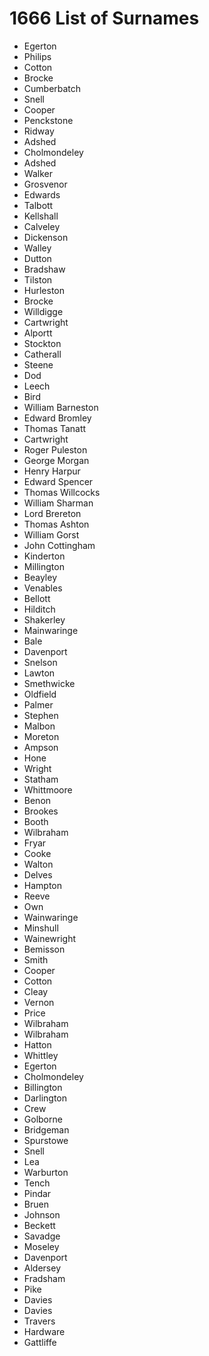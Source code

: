 # 1666 List of Surnames

* Egerton
* Philips
* Cotton
* Brocke
* Cumberbatch
* Snell
* Cooper
* Penckstone
* Ridway
* Adshed
* Cholmondeley
* Adshed
* Walker
* Grosvenor
* Edwards
* Talbott
* Kellshall
* Calveley
* Dickenson
* Walley
* Dutton
* Bradshaw
* Tilston
* Hurleston
* Brocke
* Willdigge
* Cartwright
* Alportt
* Stockton
* Catherall
* Steene
* Dod
* Leech
* Bird
* William Barneston
* Edward Bromley
* Thomas Tanatt
* Cartwright
* Roger Puleston
* George Morgan
* Henry Harpur
* Edward Spencer
* Thomas Willcocks
* William Sharman
* Lord Brereton
* Thomas Ashton
* William Gorst
* John Cottingham
* Kinderton
* Millington
* Beayley
* Venables
* Bellott
* Hilditch
* Shakerley
* Mainwaringe
* Bale
* Davenport
* Snelson
* Lawton
* Smethwicke
* Oldfield
* Palmer
* Stephen
* Malbon
* Moreton
* Ampson
* Hone
* Wright
* Statham
* Whittmoore
* Benon
* Brookes
* Booth
* Wilbraham
* Fryar
* Cooke
* Walton
* Delves
* Hampton
* Reeve
* Own
* Wainwaringe
* Minshull
* Wainewright
* Bemisson
* Smith
* Cooper
* Cotton
* Cleay
* Vernon
* Price
* Wilbraham
* Wilbraham
* Hatton
* Whittley
* Egerton
* Cholmondeley
* Billington
* Darlington
* Crew
* Golborne
* Bridgeman
* Spurstowe
* Snell
* Lea
* Warburton
* Tench
* Pindar
* Bruen
* Johnson
* Beckett
* Savadge
* Moseley
* Davenport
* Aldersey
* Fradsham
* Pike
* Davies
* Davies
* Travers
* Hardware
* Gattliffe

